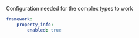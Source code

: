 Configuration needed for the complex types to work
```yaml
framework:
    property_info:
        enabled: true
```